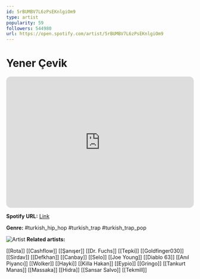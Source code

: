 ```yaml
---
id: 5rBUMBV7L6zPsEKnlgiOm9
type: artist
popularity: 59
followers: 544980
url: https://open.spotify.com/artist/5rBUMBV7L6zPsEKnlgiOm9
---
```

# Yener Çevik

<iframe style="border-radius:12px" src="https://open.spotify.com/embed/artist/5rBUMBV7L6zPsEKnlgiOm9" width="100%" height="352" frameBorder="0" allowfullscreen="" allow="autoplay; clipboard-write; encrypted-media; fullscreen; picture-in-picture" loading="lazy"></iframe>

**Spotify URL:** [Link](https://open.spotify.com/artist/5rBUMBV7L6zPsEKnlgiOm9)

**Genre:**  #turkish_hip_hop #turkish_trap #turkish_trap_pop

![Artist](https://i.scdn.co/image/ab6761610000e5eb9e7a0d355faf91c9c1d1d102)
**Related artists:**

[[Rota]]
[[Cashflow]]
[[Şanışer]]
[[Dr. Fuchs]]
[[Tepki]]
[[Goldfinger030]]
[[Sirdav]]
[[Defkhan]]
[[Canbay]]
[[Selo]]
[[Joe Young]]
[[Diablo 63]]
[[Anıl Piyancı]]
[[Wolker]]
[[Hayki]]
[[Killa Hakan]]
[[Eypio]]
[[Gringo]]
[[Tankurt Manas]]
[[Massaka]]
[[Hidra]]
[[Sansar Salvo]]
[[Tekmill]]
